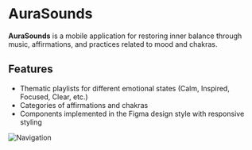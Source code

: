 # AuraSounds

**AuraSounds** is a mobile application for restoring inner balance through music, affirmations, and practices related to mood and chakras.

## Features
- Thematic playlists for different emotional states (Calm, Inspired, Focused, Clear, etc.)
- Categories of affirmations and chakras
- Components implemented in the Figma design style with responsive styling

![Navigation](./screenshots/navigation.gif)